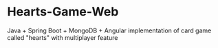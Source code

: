 # Hearts-Game-Web
Java + Spring Boot + MongoDB + Angular implementation of card game called "hearts" with multiplayer feature
